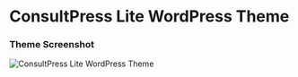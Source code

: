 ConsultPress Lite WordPress Theme
===

### Theme Screenshot

<img src="http://i.imgur.com/ozAOLRc.png" alt="ConsultPress Lite WordPress Theme">
